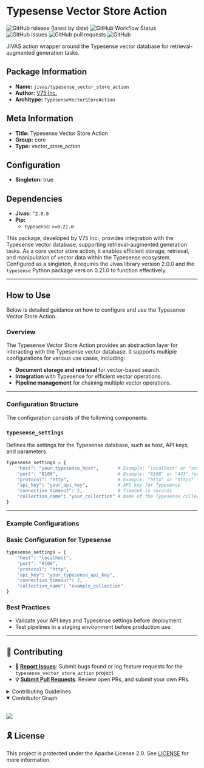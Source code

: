 # Typesense Vector Store Action

![GitHub release (latest by date)](https://img.shields.io/github/v/release/TrueSelph/typesense_vector_store_action)
![GitHub Workflow Status](https://img.shields.io/github/actions/workflow/status/TrueSelph/typesense_vector_store_action/test-action.yaml)
![GitHub issues](https://img.shields.io/github/issues/TrueSelph/typesense_vector_store_action)
![GitHub pull requests](https://img.shields.io/github/issues-pr/TrueSelph/typesense_vector_store_action)
![GitHub](https://img.shields.io/github/license/TrueSelph/typesense_vector_store_action)

JIVAS action wrapper around the Typesense vector database for retrieval-augmented generation tasks.

## Package Information

- **Name:** `jivas/typesense_vector_store_action`
- **Author:** [V75 Inc.](https://v75inc.com/)
- **Architype:** `TypesenseVectorStoreAction`

## Meta Information

- **Title:** Typesense Vector Store Action
- **Group:** core
- **Type:** vector_store_action

## Configuration

- **Singleton:** true

## Dependencies

- **Jivas:** `^2.0.0`
- **Pip:**
  - `typesense`: `>=0.21.0`

This package, developed by V75 Inc., provides integration with the Typesense vector database, supporting retrieval-augmented generation tasks. As a core vector store action, it enables efficient storage, retrieval, and manipulation of vector data within the Typesense ecosystem. Configured as a singleton, it requires the Jivas library version 2.0.0 and the `typesense` Python package version 0.21.0 to function effectively.

---

## How to Use

Below is detailed guidance on how to configure and use the Typesense Vector Store Action.

### Overview

The Typesense Vector Store Action provides an abstraction layer for interacting with the Typesense vector database. It supports multiple configurations for various use cases, including:

- **Document storage and retrieval** for vector-based search.
- **Integration** with Typesense for efficient vector operations.
- **Pipeline management** for chaining multiple vector operations.

---

### Configuration Structure

The configuration consists of the following components:

### `typesense_settings`

Defines the settings for the Typesense database, such as host, API keys, and parameters.

```python
typesense_settings = {
    "host": "your_typesense_host",       # Example: "localhost" or "xxx.a1.typesense.net"
    "port": "8108",                      # Example: "8108" or "443" for Typesense Cloud
    "protocol": "http",                  # Example: "http" or "https" for Typesense Cloud
    "api_key": "your_api_key",           # API key for Typesense
    "connection_timeout": 2,             # Timeout in seconds
    "collection_name": "your_collection" # Name of the Typesense collection
}
```

---

### Example Configurations

### Basic Configuration for Typesense

```python
typesense_settings = {
    "host": "localhost",
    "port": "8108",
    "protocol": "http",
    "api_key": "your_typesense_api_key",
    "connection_timeout": 2,
    "collection_name": "example_collection"
}
```

### Best Practices
- Validate your API keys and Typesense settings before deployment.
- Test pipelines in a staging environment before production use.

---

## 🔰 Contributing

- **🐛 [Report Issues](https://github.com/TrueSelph/typesense_vector_store_action/issues)**: Submit bugs found or log feature requests for the `typesense_vector_store_action` project.
- **💡 [Submit Pull Requests](https://github.com/TrueSelph/typesense_vector_store_action/blob/main/CONTRIBUTING.md)**: Review open PRs, and submit your own PRs.

<details closed>
<summary>Contributing Guidelines</summary>

1. **Fork the Repository**: Start by forking the project repository to your GitHub account.
2. **Clone Locally**: Clone the forked repository to your local machine using a git client.
   ```sh
   git clone https://github.com/TrueSelph/typesense_vector_store_action
   ```
3. **Create a New Branch**: Always work on a new branch, giving it a descriptive name.
   ```sh
   git checkout -b new-feature-x
   ```
4. **Make Your Changes**: Develop and test your changes locally.
5. **Commit Your Changes**: Commit with a clear message describing your updates.
   ```sh
   git commit -m 'Implemented new feature x.'
   ```
6. **Push to GitHub**: Push the changes to your forked repository.
   ```sh
   git push origin new-feature-x
   ```
7. **Submit a Pull Request**: Create a PR against the original project repository. Clearly describe the changes and their motivations.
8. **Review**: Once your PR is reviewed and approved, it will be merged into the main branch. Congratulations on your contribution!
</details>

<details open>
<summary>Contributor Graph</summary>
<br>
<p align="left">
    <a href="https://github.com/TrueSelph/typesense_vector_store_action/graphs/contributors">
        <img src="https://contrib.rocks/image?repo=TrueSelph/typesense_vector_store_action" />
   </a>
</p>
</details>

## 🎗 License

This project is protected under the Apache License 2.0. See [LICENSE](../LICENSE) for more information.